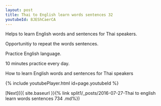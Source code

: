 ```yaml
---
layout: post
title: Thai to English learn words sentences 32 
youtubeId: 8JEShCaerCA
---
```

 
 
Helps to learn English words and sentences for Thai speakers.

Opportunitiy to repeat the words sentences. 

Practice English language. 
 
10 minutes practice every day. 
 
How to learn English words and sentences for Thai speakers 
 
{% include youtubePlayer.html id=page.youtubeId %}
 
 
[Next]({{ site.baseurl }}{% link  split1/_posts/2016-07-27-Thai to english learn words sentences 734 .md%})
 
